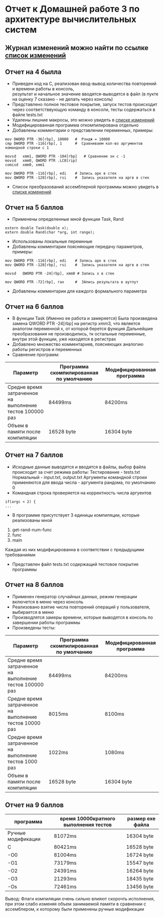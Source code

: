 # Отчет к Домашней работе 3 по архитектуре вычислительных систем
## Журнал изменений можно найти по ссылке [список изменений](https://github.com/zemlianin/ABC-HW-3/blob/master/edit-report.md)
## Отчет на 4 былла
- Приведен код на С, реализован ввод-вывод количества повторений и времени работы в консоль,  
результат и начальное значение вводятся-выводятся в файл (в пукте на оценку 7 сказано - не делать через консоль)
- Представлено полное тестовое покрытие, запуск тестов происходит через соответстввующую команду в консоли, тесты содержаться в файле tests.txt
- Удалены лишние макросы, это можно увидеть в [списке изменений](https://github.com/zemlianin/ABC-HW-3/blob/master/edit-report.md)
- Модифицированная программа откомпилирована отдельно
- Добавлены комментарии о представлении переменных, примеры: 

```
mov	DWORD PTR -36[rbp], 10000	#  Рэндж = 10000
cmp	DWORD PTR -116[rbp], 1		#  Сравниваем кол-во аргументов командной строки с 1
  ```
  
  ```
movsd	xmm1, QWORD PTR -104[rbp]	# Сравнение эн с -1
movsd	xmm0, QWORD PTR .LC8[rip]
comisd	xmm0, xmm1
  
  ```
  
  ```
mov	DWORD PTR -116[rbp], edi	# Запись арк в стек
mov	QWORD PTR -128[rbp], rsi	#  Запись указателя на аргв в стек
  ```
- Список преобразований ассемблерной программы можно увидеть в [списке изменений](https://github.com/zemlianin/ABC-HW-3/blob/master/edit-report.md)
## Отчет на 5 баллов
- Применены определенные мной функции Task, Rand
```
extern double Task(double x);
extern double Rand(char *arg, int range);
```
- Использованы локальные перемнные
- Добавлены комментарии поясняющие передачу параметров, примеры:

```
mov	DWORD PTR -116[rbp], edi	# Запись арк в стек
mov	QWORD PTR -128[rbp], rsi	#  Запись указателя на аргв в стек
```
```
movsd	QWORD PTR -24[rbp], xmm0 # Запись х в стек
```
```
mov	QWORD PTR -72[rbp], rax		#  ЗАпись результата в аутпут
```

- Добавлены комментарии для каждого формального параметра

## Отчет на 6 баллов

- В функции Task (Именно ее работа и замеряется) Была произведена замена 
QWORD PTR -24[rbp] на регистр xmm3, что является аналогом переменной x, от которой берется функция
Дальнейшие преобразования не производились, тк остальные переменные, внутри этой функции, уже находятся в регистрах 
- Добавлено множество комментариев, поясняющих аналогию работы регистров и переменных
- Сравнение программ:

| Параметр | Программа скомпилированная по умолчанию |  Модифицированная программа |
|--|--------|------------|
|Средне время затраченное на выполнение тестов 100000 раз|84499ms|84200ms|
|Объем в памяти после компиляции| 16528 byte | 16304 byte |

## Отчет на 7 баллов

- Исходные данные выводятся и вводятся в файлы, выбор файла происходит за счет режима работы: 
Тестирование - tests.txt
Нормальный - input.txt, output.txt
Аргументы командной строки применяются для ввода числа - аргумента рандома, по умолчанию 0
- Командная строка проверяется на корректность числа аргуентов
```
if(argc < 2) {
...
```
- В программе присутствует 3 единицы компиляции, которые реализованы мной
1. get-rand-num-func
2. func
3. main

Каждая из них модифицированна в соответствии с предыдущими требованиями

- Представлен файл tests.txt содержащий тестовое покрытие программы

## Отчет на  8 баллов

- Применен генератор случайных данных, режим генерации включется в меню через консоль
- Реализовано взятие числа повторений операций у пользователя, выбирается в меню
- Производлятся замеры времени, которые выводятся в консоль по завершении работы программы
- Произведены тесты:

| Параметр | Программа скомпилированная по умолчанию |  Модифицированная программа |
|--|--------|------------|
|Средне время затраченное на выполнение тестов 100000 раз|84499ms|84200ms|
|Средне время затраченное на выполнение тестов 10000 раз|8015ms|8100ms|
|Средне время затраченное на выполнение тестов 1000 раз|1022ms|1080ms|
|Объем в памяти после компиляции| 16528 byte | 16304 byte |

## Отчет на 9 баллов
|программа|время 10000кратного выполнения тестов| размер exe файла|
|--|--|--|
|Ручные модификации|81072ms|16304 byte|
|C|80421ms|16528 byte|
|-O0| 81004ms |16724 byte|
|-O1|73179ms|15547 byte|
|-O2|24391ms|16264 byte|
|-O3|21293ms|18435 byte|
|-Os|72461ms|13456 byte|

Вывод: Флаги компиляции очень сильно влияют скорочть исполнения, при этом слабо изменяя объем занимаемой памяти в сравнении с ассемблером, к которому были применены ручные модификации
